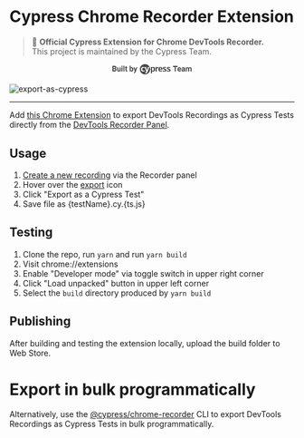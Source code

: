 # Cypress Chrome Recorder Extension

> 🔖 **Official Cypress Extension for Chrome DevTools Recorder.** <br/>
> This project is maintained by the Cypress Team.

<p align="center">
  <a href="https://cypress.io">
    <img width="140" alt="Cypress Logo" src="https://raw.githubusercontent.com/cypress-io/cypress/develop/npm/cypress-schematic/src/svgs/built-by-cypress.svg" />
    </a>
</p>

<img width="1009" alt="export-as-cypress" src="https://user-images.githubusercontent.com/5917927/185565270-2f3e9b34-4432-46a3-bafb-0cfe2e53377b.png">

---

Add [this Chrome Extension](https://chrome.google.com/webstore/detail/cypress-chrome-recorder/fellcphjglholofndfmmjmheedhomgin) to export DevTools Recordings as Cypress Tests directly from the [DevTools Recorder Panel](https://goo.gle/devtools-recorder).

## Usage

1. [Create a new recording](https://goo.gle/devtools-recorder#record) via the Recorder panel
2. Hover over the [export](https://goo.gle/devtools-recorder-eference/#export-flows) icon
3. Click "Export as a Cypress Test"
4. Save file as {testName}.cy.{ts.js}

## Testing

1. Clone the repo, run `yarn` and run `yarn build`
2. Visit chrome://extensions
3. Enable "Developer mode" via toggle switch in upper right corner
4. Click "Load unpacked" button in upper left corner
5. Select the `build` directory produced by `yarn build`

## Publishing

After building and testing the extension locally, upload the build folder to Web Store.

# Export in bulk programmatically
Alternatively, use the [@cypress/chrome-recorder](https://github.com/cypress-io/cypress-chrome-recorder) CLI to export DevTools Recordings as Cypress Tests in bulk programmatically.
